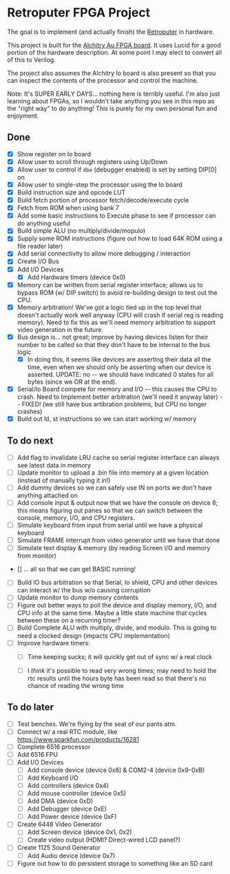 # Retroputer FPGA Project

The goal is to implement (and actually finish) the [Retroputer](https://github.com/kerrishotts/retroputer/tree/develop-2.0) in hardware.

This project is built for the [Alchitry Au FPGA board](https://alchitry.com/boards/au). It uses Lucid for a good portion of the hardware description. At some point I may elect to convert all of this to Verilog.

The project also assumes the Alchitry Io board is also present so that you can inspect the contents of the processor and control the machine.

Note: It's SUPER EARLY DAYS... nothing here is terribly useful. I'm also just learning about FPGAs, so I wouldn't take anything you see in this repo as the "right way" to do anything! This is purely for my own personal fun and enjoyment.

## Done

- [X] Show register on Io board
- [X] Allow user to scroll through registers using Up/Down
- [X] Allow user to control if `dbe` (debugger enabled) is set by setting DIP[0] on
- [X] Allow user to single-step the processor using the Io board
- [X] Build instruction size and opcode LUT
- [X] Build fetch portion of processor fetch/decode/execute cycle
- [X] Fetch from ROM when using bank 7
- [X] Add some basic instructions to Execute phase to see if processor can do anything useful
- [X] Build simple ALU (no multiply/divide/mopulo)
- [X] Supply some ROM instructions (figure out how to load 64K ROM using a file reader later)
- [X] Add serial connectivity to allow more debugging / interaction
- [X] Create I/O Bus
- [X] Add I/O Devices
  - [X] Add Hardware timers (device 0x0)
- [X] Memory can be written from serial register interface; allows us to bypass ROM (w/ DIP switch) to avoid re-building design to test out the CPU.
- [X] Memory arbitration! We've got a logic tied up in the top level that doesn't actually work well anyway (CPU will crash if serial reg is reading memory). Need to fix this as we'll need memory arbitration to support video generation in the future.
- [X] Bus design is... not great; improve by having devices listen for their number to be called so that they don't have to be internal to the bus logic
  - [X] In doing this, it seems like devices are asserting their data all the time, even when we should only be asserting when our device is asserted. UPDATE: no -- we should have indicated 0 states for all bytes (since we OR at the end).
- [X] Serial/Io Board compete for memory and I/O -- this causes the CPU to crash. Need to Implement better arbitration (we'll need it anyway later) -- FIXED! (we still have bus artibration problems, but CPU no longer crashes)
- [X] Build out ld, st instructions so we can start working w/ memory

## To do next
- [ ] Add flag to invalidate LRU cache so serial register interface can always see latest data in memory
- [ ] Update monitor to upload a .bin file into memory at a given location (instead of manually typing it in!)
- [ ] Add dummy devices so we can safely use IN on ports we don't have anything attached on
- [ ] Add console input & output now that we have the console on device 8; this means figuring out panes so that we can switch between the console, memory, I/O, and CPU registers.
- [ ] Simulate keyboard from input from serial until we have a physical keyboard
- [ ] Simulate FRAME interrupt from video generator until we have that done
- [ ] Simulate text display & memory (by reading Screen I/O and memory from monitor)
- [] ... all so that we can get BASIC running!
- [ ] Build IO bus arbitration so that Serial, Io shield, CPU and other devices can interact w/ the bus w/o causing corruption
- [ ] Update monitor to dump memory contents
- [ ] Figure out better ways to poll the device and display memory, I/O, and CPU info at the same time. Maybe a little state machine that cycles between these on a recurring timer?
- [ ] Build Complete ALU with multiply, divide, and modulo. This is going to need a clocked design (impacts CPU implementation)
- [ ] Improve hardware timers:
  - [ ] Time keeping sucks; it will quickly get out of sync w/ a real clock
  - [ ] I _think_ it's possible to read very wrong times; may need to hold the rtc results until the hours byte has been read so that there's no chance of reading the wrong time


## To do later

- [ ] Test benches. We're flying by the seat of our pants atm.
- [ ] Connect w/ a real RTC module, like https://www.sparkfun.com/products/16281
- [ ] Complete 6516 processor
- [ ] Add 6516 FPU
- [ ] Add I/O Devices
  - [ ] Add console device (device 0x8) & COM2-4 (device 0x9-0xB)
  - [ ] Add Keyboard I/O
  - [ ] Add controllers (device 0x4)
  - [ ] Add mouse controller (device 0x5)
  - [ ] Add DMA (device 0xD)
  - [ ] Add Debugger (device 0xE)
  - [ ] Add Power device (device 0xF)
- [ ] Create 6448 Video Generator
  - [ ] Add Screen device (device 0x1, 0x2)
  - [ ] Create video output (HDMI? Direct-wired LCD panel?)
- [ ] Create 1125 Sound Generator
  - [ ] Add Audio device (device 0x7)
- [ ] Figure out how to do persistent storage to something like an SD card
